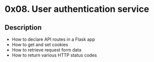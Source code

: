 #  0x08. User authentication service

## Description
- How to declare API routes in a Flask app
- How to get and set cookies
- How to retrieve request form data
- How to return various HTTP status codes
